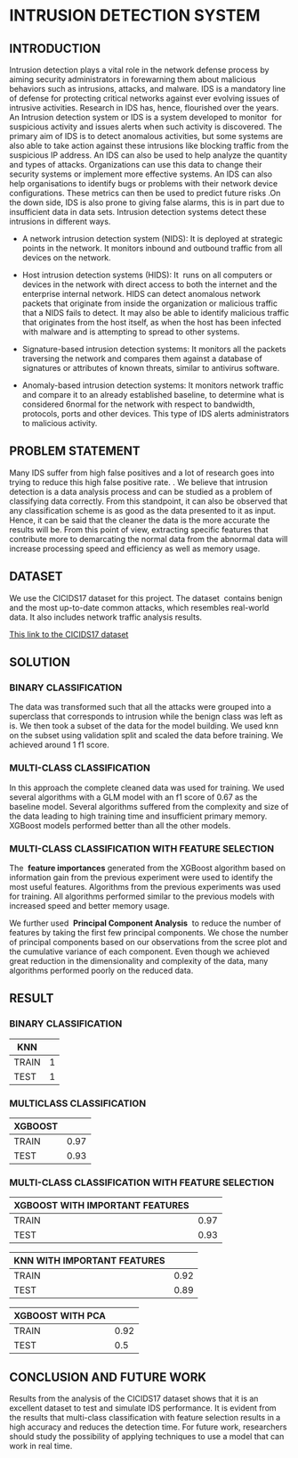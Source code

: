 # INTRUSION DETECTION SYSTEM

## INTRODUCTION



Intrusion detection plays a vital role in the network defense process by aiming
security administrators in forewarning them about malicious behaviors such as
intrusions, attacks, and malware. IDS is a mandatory line of defense for protecting
critical networks against ever evolving issues of intrusive activities. Research in IDS
has, hence, flourished over the years. An Intrusion detection system or IDS is a system
developed to monitor ​ for suspicious activity and issues alerts when such activity is
discovered. The primary aim of IDS is to detect anomalous activities, but some
systems are also able to take action against these intrusions like blocking traffic from
the suspicious IP address. An IDS can also be used to help analyze the quantity and
types of attacks. Organizations can use this data to change their security systems or
implement more effective systems. An IDS can also help organisations to identify
bugs or problems with their network device configurations. These metrics can then be
used to predict future risks​ . ​ On the down side, IDS is also prone to giving false alarms,
this is in part due to insufficient data in data sets. Intrusion detection systems detect
these intrusions in different ways.

* A network intrusion detection system (NIDS): It is deployed at strategic points
in the network. It monitors inbound and outbound traffic from all devices on
the network.

* Host intrusion detection systems (HIDS): It ​ runs on all computers or devices
in the network with direct access to both the internet and the enterprise internal
network. HIDS can detect anomalous network packets that originate from
inside the organization or malicious traffic that a NIDS fails to detect. It may
also be able to identify malicious traffic that originates from the host itself, as
when the host has been infected with malware and is attempting to spread to
other systems.

* Signature-based intrusion detection systems: It monitors all the packets
traversing the network and compares them against a database of signatures or
attributes of known threats, similar to antivirus software.

* Anomaly-based intrusion detection systems: It monitors network traffic and
compare it to an already established baseline, to determine what is considered
6normal for the network with respect to bandwidth, protocols, ports and other
devices. This type of IDS alerts administrators to malicious activity.


## PROBLEM STATEMENT

Many IDS suffer from high false positives and a lot of research goes
into trying to reduce this high false positive rate. . We believe that intrusion
detection is a data analysis process and can be studied as a problem of
classifying data correctly. From this standpoint, it can also be observed that
any classification scheme is as good as the data presented to it as input. Hence,
it can be said that the cleaner the data is the more accurate the results will be.
From this point of view, extracting specific features that contribute more to
demarcating the normal data from the abnormal data will increase processing
speed and efficiency as well as memory usage.

## DATASET

We use the CICIDS17 dataset for this project. The dataset ​ contains benign and
the most up-to-date common attacks, which resembles real-world data. It also
includes network traffic analysis results.


[This link to the CICIDS17 dataset](https://www.unb.ca/cic/datasets/ids-2017.html)


## SOLUTION

### BINARY CLASSIFICATION

The data was transformed such that all the attacks were grouped into a
superclass that corresponds to intrusion while the benign class was left as is.
We then took a subset of the data for the model building. We used knn on the
subset using validation split and scaled the data before training. We achieved
around 1 f1 score.

### MULTI-CLASS CLASSIFICATION

In this approach the complete cleaned data was used for training. We
used several algorithms with a GLM model with an f1 score of 0.67 as the
baseline model. Several algorithms suffered from the complexity and size of
the data leading to high training time and insufficient primary memory.
XGBoost models performed better than all the other models.

### MULTI-CLASS CLASSIFICATION WITH FEATURE SELECTION


The ​ **feature importances** generated from the XGBoost algorithm
based on information gain from the previous experiment were used to identify
the most useful features. Algorithms from the previous experiments was used
for training. All algorithms performed similar to the previous models with
increased speed and better memory usage.


We further used ​ **Principal Component Analysis** ​ to reduce the number
of features by taking the first few principal components. We chose the number
of principal components based on our observations from the scree plot and the
cumulative variance of each component. Even though we achieved great
reduction in the dimensionality and complexity of the data, many algorithms
performed poorly on the reduced data.




## RESULT

### BINARY CLASSIFICATION


| KNN           |               |
| ------------- |  -------------|
| TRAIN         | 1             | 
| TEST          | 1             |


###  MULTICLASS CLASSIFICATION



| XGBOOST       |               |
| ------------- |  -------------|
| TRAIN         | 0.97          | 
| TEST          | 0.93          |



###  MULTI-CLASS CLASSIFICATION WITH FEATURE SELECTION




| XGBOOST WITH IMPORTANT FEATURES |    |
| ------------- |  -------------|
| TRAIN         | 0.97          | 
| TEST          | 0.93          |


| KNN  WITH IMPORTANT FEATURES         |  |
| ------------- |  -------------|
| TRAIN         | 0.92             | 
| TEST          | 0.89            |


| XGBOOST WITH PCA |    |
| ------------- |  -------------|
| TRAIN         | 0.92          | 
| TEST          | 0.5          |


## CONCLUSION AND FUTURE WORK

Results from the analysis of the CICIDS17 dataset shows that it is an excellent
dataset to test and simulate IDS performance. It is evident from the results that
multi-class classification with feature selection results in a high accuracy and reduces
the detection time.
For future work, researchers should study the possibility of applying techniques to use a model that can work in real time.
